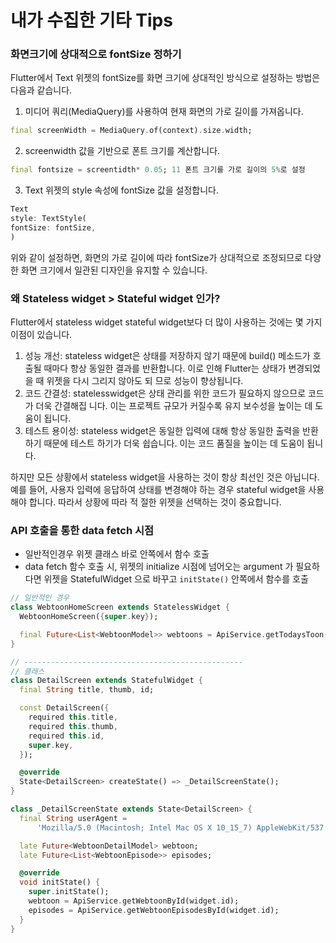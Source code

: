 # 내가 수집한 기타 Tips

### 화면크기에 상대적으로 fontSize 정하기

Flutter에서 Text 위젯의 fontSize를 화면 크기에 상대적인 방식으로 설정하는 방법은 다음과 같습니다.

1. 미디어 쿼리(MediaQuery)를 사용하여 현재 화면의 가로 길이를 가져옵니다.
```dart
final screenWidth = MediaQuery.of(context).size.width;
```

2. screenwidth 값을 기반으로 폰트 크기를 계산합니다.

```dart
final fontsize = screentidth* 0.05; 11 폰트 크기를 가로 길이의 5%로 설정
```

3. Text 위젯의 style 속성에 fontSize 값을 설정합니다.
```dart
Text
style: TextStyle(
fontSize: fontSize,
)
```

위와 같이 설정하면, 화면의 가로 길이에 따라 fontSize가 상대적으로 조정되므로 다양한 화면 크기에서 일관된 디자인을 유지할 수 있습니다.


### 왜 Stateless widget > Stateful widget 인가?

Flutter에서 stateless widget stateful widget보다 더 많이 사용하는 것에는 몇 가지 이점이 있습니다.

1. 성능 개선: stateless widget은 상태를 저장하지 않기 때문에 build() 메소드가 호출될 때마다 항상 동일한 결과를 반환합니다. 이로 인해 Flutter는 상태가 변경되었을 때 위젯을 다시 그리지 않아도 되 므로 성능이 향상됩니다.
2. 코드 간결성: statelesswidget은 상태 관리를 위한 코드가 필요하지 않으므로 코드가 더욱 간결해집 니다. 이는 프로젝트 규모가 커질수록 유지 보수성을 높이는 데 도움이 됩니다.
3. 테스트 용이성: stateless widget은 동일한 입력에 대해 항상 동일한 출력을 반환하기 때문에 테스트 하기가 더욱 쉽습니다. 이는 코드 품질을 높이는 데 도움이 됩니다.

하지만 모든 상황에서 stateless widget을 사용하는 것이 항상 최선인 것은 아닙니다. 예를 들어, 사용자 입력에 응답하여 상태를 변경해야 하는 경우 stateful widget을 사용해야 합니다. 따라서 상황에 따라 적 절한 위젯을 선택하는 것이 중요합니다.


### API 호출을 통한 data fetch 시점

- 일반적인경우 위젯 클래스 바로 안쪽에서 함수 호출
- data fetch 함수 호출 시, 위젯의 initialize 시점에 넘어오는 argument 가 필요하다면 위젯을 StatefulWidget 으로 바꾸고 `initState()` 안쪽에서 함수를 호출

```dart
// 일반적인 경우
class WebtoonHomeScreen extends StatelessWidget {
  WebtoonHomeScreen({super.key});

  final Future<List<WebtoonModel>> webtoons = ApiService.getTodaysToon();
}

// -------------------------------------------------
// 클래스 
class DetailScreen extends StatefulWidget {
  final String title, thumb, id;

  const DetailScreen({
    required this.title,
    required this.thumb,
    required this.id,
    super.key,
  });

  @override
  State<DetailScreen> createState() => _DetailScreenState();
}

class _DetailScreenState extends State<DetailScreen> {
  final String userAgent =
      'Mozilla/5.0 (Macintosh; Intel Mac OS X 10_15_7) AppleWebKit/537.36 (KHTML, like Gecko) Chrome/110.0.0.0 Safari/537.36';

  late Future<WebtoonDetailModel> webtoon;
  late Future<List<WebtoonEpisode>> episodes;

  @override
  void initState() {
    super.initState();
    webtoon = ApiService.getWebtoonById(widget.id);
    episodes = ApiService.getWebtoonEpisodesById(widget.id);
  }
}
```